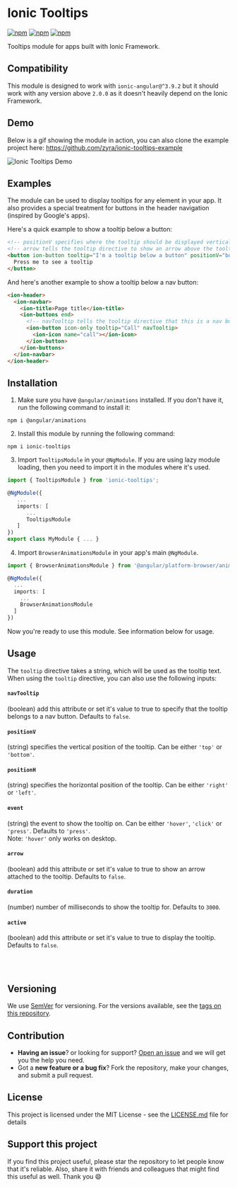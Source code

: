 # Ionic Tooltips
[![npm](https://img.shields.io/npm/l/ionic-tooltips.svg)](https://www.npmjs.com/package/ionic-tooltips/)
[![npm](https://img.shields.io/npm/dt/ionic-tooltips.svg)](https://www.npmjs.com/package/ionic-tooltips)
[![npm](https://img.shields.io/npm/dm/ionic-tooltips.svg)](https://www.npmjs.com/package/ionic-tooltips)

Tooltips module for apps built with Ionic Framework.

## Compatibility

This module is designed to work with `ionic-angular@^3.9.2` but it should work with any version above `2.0.0` as it doesn't heavily depend on the Ionic Framework.

## Demo

Below is a gif showing the module in action, you can also clone the example project here: https://github.com/zyra/ionic-tooltips-example

![Ionic Tooltips Demo](https://github.com/zyra/ionic-tooltips-example/blob/master/ionic-tooltips.gif?raw=true)

## Examples

The module can be used to display tooltips for any element in your app. It also provides a special treatment for buttons in the header navigation (inspired by Google's apps).

Here's a quick example to show a tooltip below a button:

```html
<!-- positionV specifies where the tooltip should be displayed vertically, can be either top or bottom -->
<!-- arrow tells the tooltip directive to show an arrow above the tooltip box -->
<button ion-button tooltip="I'm a tooltip below a button" positionV="bottom" arrow>
  Press me to see a tooltip
</button>
```

And here's another example to show a tooltip below a nav button:

```html
<ion-header>
  <ion-navbar>
    <ion-title>Page title</ion-title>
    <ion-buttons end>
      <!-- navTooltip tells the tooltip directive that this is a nav button -->
      <ion-button icon-only tooltip="Call" navTooltip>
        <ion-icon name="call"></ion-icon>
      </ion-button>
    </ion-buttons>
  </ion-navbar>
</ion-header>
```

## Installation

1.  Make sure you have `@angular/animations` installed. If you don't have it, run the following command to install it:

```shell
npm i @angular/animations
```

2.  Install this module by running the following command:

```shell
npm i ionic-tooltips
```

3.  Import `TooltipsModule` in your `@NgModule`. If you are using lazy module loading, then you need to import it in the modules where it's used.

```ts
import { TooltipsModule } from 'ionic-tooltips';

@NgModule({
   ...
   imports: [
      ...
      TooltipsModule
   ]
})
export class MyModule { ... }
```

4.  Import `BrowserAnimationsModule` in your app's main `@NgModule`.

```ts
import { BrowserAnimationsModule } from '@angular/platform-browser/animations';

@NgModule({
  ...
  imports: [
    ...
    BrowserAnimationsModule
  ]
})
```

Now you're ready to use this module. See information below for usage.

## Usage

The `tooltip` directive takes a string, which will be used as the tooltip text. When using the `tooltip` directive, you can also use the following inputs:

#### `navTooltip`

(boolean) add this attribute or set it's value to true to specify that the tooltip belongs to a nav button. Defaults to `false`.

#### `positionV`

(string) specifies the vertical position of the tooltip. Can be either `'top'` or `'bottom'`.

#### `positionH`

(string) specifies the horizontal position of the tooltip. Can be either `'right'` or `'left'`.

#### `event`

(string) the event to show the tooltip on. Can be either `'hover'`, `'click'` or `'press'`. Defaults to `'press'`.  
Note: `'hover'` only works on desktop.

#### `arrow`

(boolean) add this attribute or set it's value to true to show an arrow attached to the tooltip. Defaults to `false`.

#### `duration`

(number) number of milliseconds to show the tooltip for. Defaults to `3000`.

#### `active`

(boolean) add this attribute or set it's value to true to display the tooltip. Defaults to `false`.

<br><br>

## Versioning

We use [SemVer](https://semver.org/) for versioning. For the versions available, see the [tags on this repository](https://github.com/zyra/ionic-tooltips/tags).

## Contribution

- **Having an issue**? or looking for support? [Open an issue](https://github.com/zyra/ionic-tooltips/issues/new) and we will get you the help you need.
- Got a **new feature or a bug fix**? Fork the repository, make your changes, and submit a pull request.

## License

This project is licensed under the MIT License - see the [LICENSE.md](LICENSE.md) file for details  

## Support this project

If you find this project useful, please star the repository to let people know that it's reliable. Also, share it with friends and colleagues that might find this useful as well. Thank you :smile:
